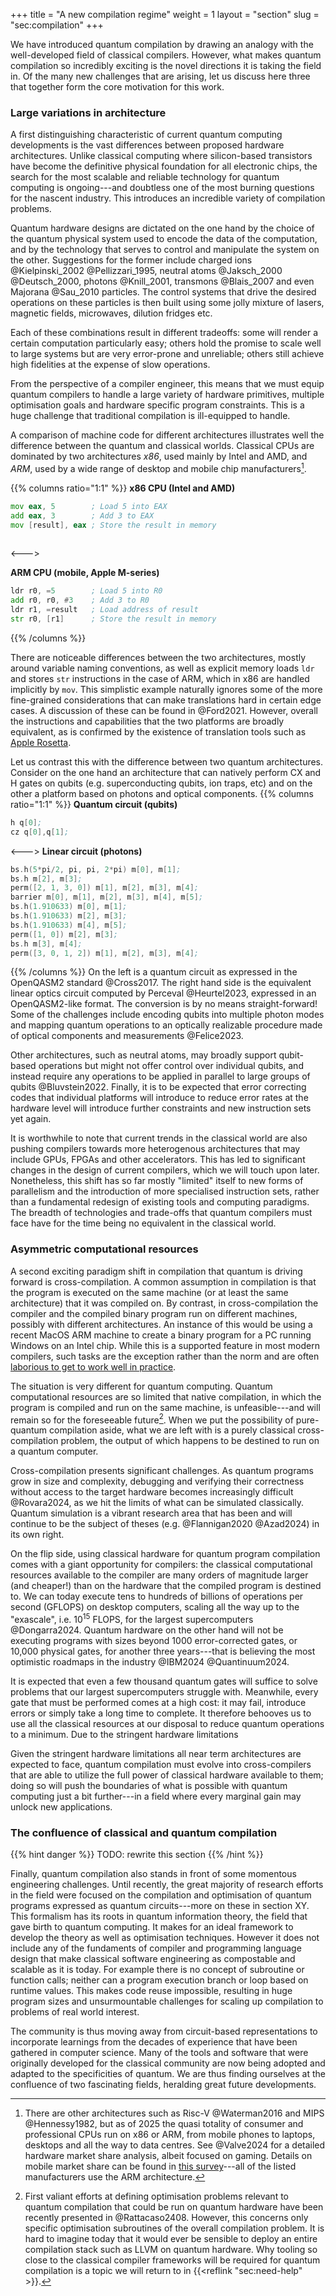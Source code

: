 +++
title = "A new compilation regime"
weight = 1
layout = "section"
slug = "sec:compilation"
+++

We have introduced quantum compilation by drawing an analogy with the
well-developed field of classical compilers.
However, what makes quantum compilation so incredibly exciting is
the novel directions it is taking the field in.
Of the many new challenges that are arising, let us discuss here three that
together form the core motivation for this work.

### Large variations in architecture

A first distinguishing characteristic of current quantum computing developments
is the vast differences between proposed hardware architectures.
Unlike classical computing 
where silicon-based transistors have become the definitive physical foundation
for all electronic chips, the search for the most scalable and reliable 
technology for quantum computing is ongoing---and doubtless one of the most
burning questions for the nascent industry.
This introduces an incredible variety of compilation problems.

Quantum hardware designs are dictated on the one hand by the choice of the
quantum physical system used to encode the data of the computation, and
by the technology that serves to control and manipulate the system on the other.
Suggestions for the former include charged ions @Kielpinski_2002 @Pellizzari_1995, neutral atoms @Jaksch_2000 @Deutsch_2000, photons @Knill_2001, transmons @Blais_2007
and even Majorana @Sau_2010 particles.
The control systems that drive the desired operations on these particles
is then built using some jolly mixture of lasers, magnetic fields, microwaves,
dilution fridges etc.

Each of these combinations result in different tradeoffs: some will render a 
certain computation particularly easy; others hold the promise to scale well
to large systems but are very error-prone and unreliable; others still achieve
high fidelities at the expense of slow operations.

From the perspective of a compiler engineer, this means that we must equip
quantum compilers to handle a large variety of hardware primitives,
multiple optimisation goals and hardware specific program constraints.
This is a huge challenge that traditional compilation is ill-equipped to handle.

A comparison of machine code for different architectures illustrates well
the difference between the quantum and classical worlds.
Classical CPUs are dominated by two architectures *x86*, used mainly by Intel
and AMD, and *ARM*, used by a wide range of desktop and mobile chip
manufacturers[^cpu].

{{% columns ratio="1:1" %}}
**x86 CPU (Intel and AMD)**
```asm
mov eax, 5        ; Load 5 into EAX
add eax, 3        ; Add 3 to EAX
mov [result], eax ; Store the result in memory
 
```
<--->

**ARM CPU (mobile, Apple M-series)**
```asm
ldr r0, =5        ; Load 5 into R0
add r0, r0, #3    ; Add 3 to R0
ldr r1, =result   ; Load address of result
str r0, [r1]      ; Store the result in memory
```

{{% /columns %}}

There are noticeable differences between the two architectures, mostly around
variable naming conventions, as well as explicit memory loads `ldr` and
stores `str` instructions in the case of ARM, which in x86 are handled
implicitly by `mov`.
This simplistic example naturally ignores some of the more fine-grained
considerations that can make translations hard in certain edge cases. A
discussion of these can be found in @Ford2021.
However, overall the instructions and capabilities that the two platforms are
broadly equivalent, as is confirmed by the existence of translation tools 
such as [Apple Rosetta](https://developer.apple.com/documentation/apple-silicon/about-the-rosetta-translation-environment).

Let us contrast this with the difference between two quantum architectures.
Consider on the one hand an architecture that can natively perform CX and H
gates on qubits (e.g. superconducting qubits, ion traps, etc)
and on the other a platform based on photons and optical components.
{{% columns ratio="1:1" %}}
**Quantum circuit (qubits)**
```asm
h q[0];
cz q[0],q[1];
```
<--->
**Linear circuit (photons)**
```asm
bs.h(5*pi/2, pi, pi, 2*pi) m[0], m[1];
bs.h m[2], m[3];
perm([2, 1, 3, 0]) m[1], m[2], m[3], m[4];
barrier m[0], m[1], m[2], m[3], m[4], m[5];
bs.h(1.910633) m[0], m[1];
bs.h(1.910633) m[2], m[3];
bs.h(1.910633) m[4], m[5];
perm([1, 0]) m[2], m[3];
bs.h m[3], m[4];
perm([3, 0, 1, 2]) m[1], m[2], m[3], m[4];
```
{{% /columns  %}}
On the left is a quantum circuit as expressed in the OpenQASM2 standard @Cross2017.
The right hand side is the equivalent linear optics circuit computed by
Perceval @Heurtel2023, expressed in an OpenQASM2-like format.
The conversion is by no means straight-forward!
Some of the challenges include encoding qubits into multiple photon modes
and mapping quantum operations to an optically realizable procedure made
of optical components and measurements @Felice2023.

Other architectures, such as neutral atoms, may broadly support qubit-based
operations but might not offer control over individual qubits, and instead
require any operations to be applied in parallel to large groups of
qubits @Bluvstein2022.
Finally, it is to be expected that error correcting codes
that individual platforms will introduce to reduce error rates 
at the hardware level will introduce further constraints and
new instruction sets yet again.

It is worthwhile to note that current trends in the classical world are also
pushing compilers towards more heterogenous architectures that may include
GPUs, FPGAs and other accelerators.
This has led to significant changes in the design of current compilers, which
we will touch upon later.
Nonetheless, this shift has so far mostly "limited" itself to new forms of parallelism
and the introduction of more specialised instruction sets,
rather than a fundamental redesign of existing tools and computing paradigms.
The breadth of technologies and trade-offs that quantum compilers must face have
for the time being no equivalent in the classical world.

[^cpu]: There are other architectures such as Risc-V @Waterman2016
and MIPS @Hennessy1982, but as of 2025
the quasi totality of consumer and professional CPUs
run on x86 or ARM, from mobile
phones to laptops, desktops and all the way to data centres. See @Valve2024
for a detailed hardware market share analysis, albeit focused on gaming.
Details on mobile market share can be found in
[this survey](https://www.counterpointresearch.com/insight/global-smartphone-apsoc-market-share-quarterly)---all of the listed
manufacturers use the ARM architecture.

### Asymmetric computational resources

A second exciting paradigm shift in compilation that quantum is driving forward
is cross-compilation.
A common assumption in compilation is that the program is executed on the same
machine (or at least the same architecture) that it was compiled on.
By contrast, in cross-compilation the compiler and the compiled binary program
run on different machines, possibly with different architectures.
An instance of this would be using a recent MacOS ARM machine to create a
binary program for a PC running Windows on an Intel chip.
While this is a supported feature in most modern compilers, such tasks are the
exception rather than the norm and are often [laborious to get to work well in
practice](https://preshing.com/20141119/how-to-build-a-gcc-cross-compiler/).

The situation is very different for quantum computing.
Quantum computational resources are so limited that native compilation,
in which the program is compiled and run on the same machine, is
unfeasible---and will remain so for the foreseeable future[^qcomp].
When we put the possibility of pure-quantum compilation aside, what we are
left with is a purely classical cross-compilation problem, the output of which
happens to be destined to run on a quantum computer.

[^qcomp]: First valiant efforts at defining optimisation problems relevant to
 quantum compilation that could be run on quantum hardware have been recently presented
 in @Rattacaso2408.
However, this concerns only specific optimisation subroutines of the overall
compilation problem.
It is hard to imagine today that it would ever be sensible to deploy an entire
compilation stack such as LLVM on quantum hardware. Why tooling so close to
the classical compiler frameworks will be required for quantum compilation
is a topic we will return to in {{<reflink "sec:need-help" >}}.

Cross-compilation presents significant challenges.
As quantum programs grow in size and complexity, debugging and verifying
their correctness without access to the target hardware becomes
increasingly difficult @Rovara2024, as we hit the limits of what can be
simulated classically.
Quantum simulation is a vibrant research area that has been and will
continue to be the subject of theses (e.g. @Flannigan2020 @Azad2024)
in its own right.

On the flip side, using classical hardware for quantum program compilation
comes with a giant opportunity for compilers:
the classical computational
resources available to the compiler are many orders of magnitude larger
(and cheaper!) than on the hardware that the compiled program is destined to.
We can today execute tens to hundreds of billions of operations per second
(GFLOPS) on desktop computers, scaling all the way up to the "exascale",
i.e. $10^{15}$ FLOPS, for the largest supercomputers @Dongarra2024.
Quantum hardware on the other hand will not be executing programs with
sizes beyond 1000 error-corrected gates, or 10,000 physical gates,
for another three years---that
is believing the most optimistic roadmaps in the industry @IBM2024 @Quantinuum2024.

It is expected that even a few thousand quantum gates will suffice to solve
problems that our largest supercomputers struggle with.
Meanwhile, every gate that must be performed comes at a high cost:
it may fail, introduce errors or simply take a long time to complete.
It therefore behooves us to use all the classical resources at our disposal
to reduce quantum operations to a minimum.
Due to the stringent hardware limitations

Given the stringent hardware limitations all near term architectures are
expected to face,
quantum compilation must evolve into cross-compilers that are able
to utilize the full power of classical hardware available to them;
doing so will push the boundaries of what is possible with quantum
computing just a bit further---in a field where every marginal gain may unlock
new applications. 

### The confluence of classical and quantum compilation

{{% hint danger %}}
TODO: rewrite this section
{{% /hint  %}}

Finally, quantum compilation also stands in front of some momentous engineering
challenges.
Until recently, the great majority of research efforts in the field were focused
on the compilation and optimisation of quantum programs expressed as quantum
circuits---more on these in section XY.
This formalism has its roots in quantum information theory, the field that gave
birth to quantum computing.
It makes for an ideal framework to develop the theory as well as optimisation
techniques. However it does not include any of the fundaments of compiler
and programming language design that make classical software engineering
as compostable and scalable as it is today.
For example there is no concept of subroutine or function calls; neither
can a program execution branch or loop based on runtime values.
This makes code reuse impossible, resulting in huge program sizes and
unsurmountable challenges for scaling up compilation to problems of
real world interest.

The community is thus moving away from circuit-based representations to
incorporate learnings from the decades of experience that have been gathered in
computer science.
Many of the tools and software that were originally developed for the classical
community are now being adopted and adapted to the specificities of quantum.
We are thus finding ourselves at the confluence of two fascinating fields,
heralding great future developments.
